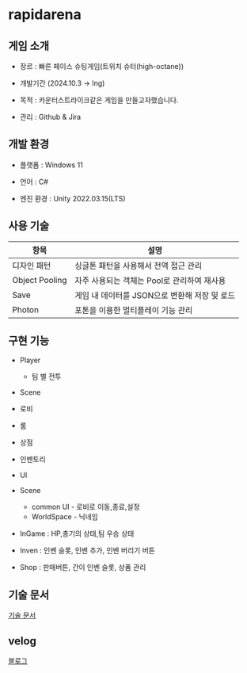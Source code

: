 # rapidarena

## 게임 소개

- 장르 : 빠른 페이스 슈팅게임(트위치 슈터(high-octane))

- 개발기간 (2024.10.3 → Ing)

- 목적  : 카운터스트라이크같은 게임을 만들고자했습니다.

- 관리 : Github & Jira




## 개발 환경
- 플랫폼 : Windows 11

- 언어 : C#

- 엔진 환경 : Unity 2022.03.15(LTS)




## 사용 기술

| 항목 | 설명 |
| ------------ | ------------- |
| 디자인 패턴 | 싱글톤 패턴을 사용해서 전역 접근 관리 |
| Object Pooling | 자주 사용되는 객체는 Pool로 관리하여 재사용|
| Save | 게임 내 데이터를 JSON으로 변환해 저장 및 로드|
| Photon| 포톤을 이용한 멀티플레이 기능 관리 |


## 구현 기능

* Player
  * 팀 별 전투
   
* Scene
 * 로비
 * 룸
 * 상점
 * 인벤토리

* UI
 * Scene
   * common UI - 로비로 이동,종료,설정
   * WorldSpace - 닉네임
  * InGame  : HP,총기의 상태,팀 우승 상태
  * Inven : 인벤 슬롯, 인벤 추가, 인벤 버리기 버튼  
  * Shop : 판매버튼, 간이 인벤 슬롯, 상품 관리
 ## 기술 문서
[기술 문서](https://docs.google.com/presentation/d/1ASBFL0deqHO50BUfyGx-w9X3S-U0FXeQ4qpRaYTWGsU/edit#slide=id.g301078c2494_0_171)


 ## velog

[블로그](https://velog.io/@typhoon760/posts?tag=%ED%8F%AC%ED%8A%B8%ED%8F%B4%EB%A6%AC%EC%98%A4)



